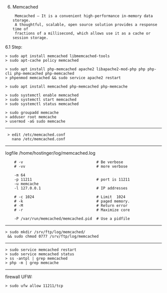 
## ################################################################
6. Memcached
   
        Memcached – It is a convenient high-performance in-memory data storage. 
        A thoughtful, scalable, open source solution provides a response time of 
        fractions of a millisecond, which allows use it as a cache or session storage.

  6.1 Step:
  
    > sudo apt install memcached libmemcached-tools
    > sudo apt-cache policy memcached
    
    > sudo apt install php-memcached apache2 libapache2-mod-php php php-cli php-memcached php-memcached
    > phpenmod memcached && sudo service apache2 restart 
    
    > sudo apt install memcached php-memcached php-memcache
    
    > sudo systemctl enable memcached
    > sudo systemctl start memcached
    > sudo systemctl status memcached
    
    > sudo groupadd memcache
    > adduser root memcache 
    > usermod -aG sudo memcache  

  -----------------------------------------
 	 > edit /etc/memcached.conf
	   nano /etc/memcached.conf
	   
-----------------------------------------
logfile /home/hostinger/log/memcached.log

		# -v                                 # Be verbose
		# -vv                                # more verbose
		
		-m 64
		-p 11211                             # port is 11211
		-u memcache
		-l 127.0.0.1                         # IP addresses
		
		# -c 1024                            # Limit  1024 
		# -k                                 # paged memory.
		# -M                                 # Return error 
		# -r                                 # Maximize core
		
		-P /var/run/memcached/memcached.pid  # Use a pidfile

  -----------------------------------------
    > sudo mkdir /srv/ftp/log/memcached/
     && sudo chmod 0777 /srv/ftp/log/memcached

  -----------------------------------------
    > sudo service memcached restart
    > sudo service memcached status
    > ss -antpl | grep memcached
    > php -m | grep memcache
    
-----------------------------------------
    
  firewall UFW:
  
    > sudo ufw allow 11211/tcp
